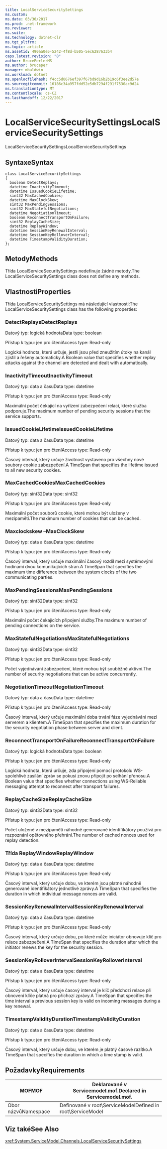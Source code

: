 ```yaml
---
title: LocalServiceSecuritySettings
ms.custom: 
ms.date: 03/30/2017
ms.prod: .net-framework
ms.reviewer: 
ms.suite: 
ms.technology: dotnet-clr
ms.tgt_pltfrm: 
ms.topic: article
ms.assetid: 490aa0e5-5242-4f8d-b505-5ec6287633b4
caps.latest.revision: "8"
author: BrucePerlerMS
ms.author: bruceper
manager: mbaldwin
ms.workload: dotnet
ms.openlocfilehash: f4cc5d0676ef397f67bd9d16b2b19c6f3ee2d57e
ms.sourcegitcommit: 16186c34a957fdd52e5db7294f291f7530ac9d24
ms.translationtype: MT
ms.contentlocale: cs-CZ
ms.lasthandoff: 12/22/2017
---
```

# <a name="localservicesecuritysettings"></a><span data-ttu-id="edc2d-102">LocalServiceSecuritySettings</span><span class="sxs-lookup"><span data-stu-id="edc2d-102">LocalServiceSecuritySettings</span></span>
<span data-ttu-id="edc2d-103">LocalServiceSecuritySettings</span><span class="sxs-lookup"><span data-stu-id="edc2d-103">LocalServiceSecuritySettings</span></span>  
  
## <a name="syntax"></a><span data-ttu-id="edc2d-104">Syntaxe</span><span class="sxs-lookup"><span data-stu-id="edc2d-104">Syntax</span></span>  
  
```  
class LocalServiceSecuritySettings  
{  
  boolean DetectReplays;  
  datetime InactivityTimeout;  
  datetime IssuedCookieLifetime;  
  sint32 MaxCachedCookies;  
  datetime MaxClockSkew;  
  sint32 MaxPendingSessions;  
  sint32 MaxStatefulNegotiations;  
  datetime NegotiationTimeout;  
  boolean ReconnectTransportOnFailure;  
  sint32 ReplayCacheSize;  
  datetime ReplayWindow;  
  datetime SessionKeyRenewalInterval;  
  datetime SessionKeyRolloverInterval;  
  datetime TimestampValidityDuration;  
};  
```  
  
## <a name="methods"></a><span data-ttu-id="edc2d-105">Metody</span><span class="sxs-lookup"><span data-stu-id="edc2d-105">Methods</span></span>  
 <span data-ttu-id="edc2d-106">Třída LocalServiceSecuritySettings nedefinuje žádné metody.</span><span class="sxs-lookup"><span data-stu-id="edc2d-106">The LocalServiceSecuritySettings class does not define any methods.</span></span>  
  
## <a name="properties"></a><span data-ttu-id="edc2d-107">Vlastnosti</span><span class="sxs-lookup"><span data-stu-id="edc2d-107">Properties</span></span>  
 <span data-ttu-id="edc2d-108">Třída LocalServiceSecuritySettings má následující vlastnosti:</span><span class="sxs-lookup"><span data-stu-id="edc2d-108">The LocalServiceSecuritySettings class has the following properties:</span></span>  
  
### <a name="detectreplays"></a><span data-ttu-id="edc2d-109">DetectReplays</span><span class="sxs-lookup"><span data-stu-id="edc2d-109">DetectReplays</span></span>  
 <span data-ttu-id="edc2d-110">Datový typ: logická hodnota</span><span class="sxs-lookup"><span data-stu-id="edc2d-110">Data type: boolean</span></span>  
  
 <span data-ttu-id="edc2d-111">Přístup k typu: jen pro čtení</span><span class="sxs-lookup"><span data-stu-id="edc2d-111">Access type: Read-only</span></span>  
  
 <span data-ttu-id="edc2d-112">Logická hodnota, která určuje, jestli jsou před zneužitím útoky na kanál zjistil a řešeny automaticky.</span><span class="sxs-lookup"><span data-stu-id="edc2d-112">A Boolean value that specifies whether replay attacks against the channel are detected and dealt with automatically.</span></span>  
  
### <a name="inactivitytimeout"></a><span data-ttu-id="edc2d-113">InactivityTimeout</span><span class="sxs-lookup"><span data-stu-id="edc2d-113">InactivityTimeout</span></span>  
 <span data-ttu-id="edc2d-114">Datový typ: data a času</span><span class="sxs-lookup"><span data-stu-id="edc2d-114">Data type: datetime</span></span>  
  
 <span data-ttu-id="edc2d-115">Přístup k typu: jen pro čtení</span><span class="sxs-lookup"><span data-stu-id="edc2d-115">Access type: Read-only</span></span>  
  
 <span data-ttu-id="edc2d-116">Maximální počet čekající na vyřízení zabezpečení relací, které služba podporuje.</span><span class="sxs-lookup"><span data-stu-id="edc2d-116">The maximum number of pending security sessions that the service supports.</span></span>  
  
### <a name="issuedcookielifetime"></a><span data-ttu-id="edc2d-117">IssuedCookieLifetime</span><span class="sxs-lookup"><span data-stu-id="edc2d-117">IssuedCookieLifetime</span></span>  
 <span data-ttu-id="edc2d-118">Datový typ: data a času</span><span class="sxs-lookup"><span data-stu-id="edc2d-118">Data type: datetime</span></span>  
  
 <span data-ttu-id="edc2d-119">Přístup k typu: jen pro čtení</span><span class="sxs-lookup"><span data-stu-id="edc2d-119">Access type: Read-only</span></span>  
  
 <span data-ttu-id="edc2d-120">Časový interval, který určuje životnost vystaveno pro všechny nové soubory cookie zabezpečení.</span><span class="sxs-lookup"><span data-stu-id="edc2d-120">A TimeSpan that specifies the lifetime issued to all new security cookies.</span></span>  
  
### <a name="maxcachedcookies"></a><span data-ttu-id="edc2d-121">MaxCachedCookies</span><span class="sxs-lookup"><span data-stu-id="edc2d-121">MaxCachedCookies</span></span>  
 <span data-ttu-id="edc2d-122">Datový typ: sint32</span><span class="sxs-lookup"><span data-stu-id="edc2d-122">Data type: sint32</span></span>  
  
 <span data-ttu-id="edc2d-123">Přístup k typu: jen pro čtení</span><span class="sxs-lookup"><span data-stu-id="edc2d-123">Access type: Read-only</span></span>  
  
 <span data-ttu-id="edc2d-124">Maximální počet souborů cookie, které mohou být uloženy v mezipaměti.</span><span class="sxs-lookup"><span data-stu-id="edc2d-124">The maximum number of cookies that can be cached.</span></span>  
  
### <a name="maxclockskew"></a><span data-ttu-id="edc2d-125">Maxclockskew –</span><span class="sxs-lookup"><span data-stu-id="edc2d-125">MaxClockSkew</span></span>  
 <span data-ttu-id="edc2d-126">Datový typ: data a času</span><span class="sxs-lookup"><span data-stu-id="edc2d-126">Data type: datetime</span></span>  
  
 <span data-ttu-id="edc2d-127">Přístup k typu: jen pro čtení</span><span class="sxs-lookup"><span data-stu-id="edc2d-127">Access type: Read-only</span></span>  
  
 <span data-ttu-id="edc2d-128">Časový interval, který určuje maximální časový rozdíl mezi systémovými hodinami dvou komunikujících stran.</span><span class="sxs-lookup"><span data-stu-id="edc2d-128">A TimeSpan that specifies the maximum time difference between the system clocks of the two communicating parties.</span></span>  
  
### <a name="maxpendingsessions"></a><span data-ttu-id="edc2d-129">MaxPendingSessions</span><span class="sxs-lookup"><span data-stu-id="edc2d-129">MaxPendingSessions</span></span>  
 <span data-ttu-id="edc2d-130">Datový typ: sint32</span><span class="sxs-lookup"><span data-stu-id="edc2d-130">Data type: sint32</span></span>  
  
 <span data-ttu-id="edc2d-131">Přístup k typu: jen pro čtení</span><span class="sxs-lookup"><span data-stu-id="edc2d-131">Access type: Read-only</span></span>  
  
 <span data-ttu-id="edc2d-132">Maximální počet čekajících připojení služby.</span><span class="sxs-lookup"><span data-stu-id="edc2d-132">The maximum number of pending connections on the service.</span></span>  
  
### <a name="maxstatefulnegotiations"></a><span data-ttu-id="edc2d-133">MaxStatefulNegotiations</span><span class="sxs-lookup"><span data-stu-id="edc2d-133">MaxStatefulNegotiations</span></span>  
 <span data-ttu-id="edc2d-134">Datový typ: sint32</span><span class="sxs-lookup"><span data-stu-id="edc2d-134">Data type: sint32</span></span>  
  
 <span data-ttu-id="edc2d-135">Přístup k typu: jen pro čtení</span><span class="sxs-lookup"><span data-stu-id="edc2d-135">Access type: Read-only</span></span>  
  
 <span data-ttu-id="edc2d-136">Počet vyjednávání zabezpečení, které mohou být souběžně aktivní.</span><span class="sxs-lookup"><span data-stu-id="edc2d-136">The number of security negotiations that can be active concurrently.</span></span>  
  
### <a name="negotiationtimeout"></a><span data-ttu-id="edc2d-137">NegotiationTimeout</span><span class="sxs-lookup"><span data-stu-id="edc2d-137">NegotiationTimeout</span></span>  
 <span data-ttu-id="edc2d-138">Datový typ: data a času</span><span class="sxs-lookup"><span data-stu-id="edc2d-138">Data type: datetime</span></span>  
  
 <span data-ttu-id="edc2d-139">Přístup k typu: jen pro čtení</span><span class="sxs-lookup"><span data-stu-id="edc2d-139">Access type: Read-only</span></span>  
  
 <span data-ttu-id="edc2d-140">Časový interval, který určuje maximální doba trvání fáze vyjednávání mezi serverem a klientem.</span><span class="sxs-lookup"><span data-stu-id="edc2d-140">A TimeSpan that specifies the maximum duration for the security negotiation phase between server and client.</span></span>  
  
### <a name="reconnecttransportonfailure"></a><span data-ttu-id="edc2d-141">ReconnectTransportOnFailure</span><span class="sxs-lookup"><span data-stu-id="edc2d-141">ReconnectTransportOnFailure</span></span>  
 <span data-ttu-id="edc2d-142">Datový typ: logická hodnota</span><span class="sxs-lookup"><span data-stu-id="edc2d-142">Data type: boolean</span></span>  
  
 <span data-ttu-id="edc2d-143">Přístup k typu: jen pro čtení</span><span class="sxs-lookup"><span data-stu-id="edc2d-143">Access type: Read-only</span></span>  
  
 <span data-ttu-id="edc2d-144">Logická hodnota, která určuje, zda připojení pomocí protokolu WS-spolehlivé zasílání zpráv se pokusí znovu připojit po selhání přenosu.</span><span class="sxs-lookup"><span data-stu-id="edc2d-144">A Boolean value that specifies whether connections using WS-Reliable messaging attempt to reconnect after transport failures.</span></span>  
  
### <a name="replaycachesize"></a><span data-ttu-id="edc2d-145">ReplayCacheSize</span><span class="sxs-lookup"><span data-stu-id="edc2d-145">ReplayCacheSize</span></span>  
 <span data-ttu-id="edc2d-146">Datový typ: sint32</span><span class="sxs-lookup"><span data-stu-id="edc2d-146">Data type: sint32</span></span>  
  
 <span data-ttu-id="edc2d-147">Přístup k typu: jen pro čtení</span><span class="sxs-lookup"><span data-stu-id="edc2d-147">Access type: Read-only</span></span>  
  
 <span data-ttu-id="edc2d-148">Počet uložené v mezipaměti náhodně generované identifikátory používá pro rozpoznání opětovného přehrání.</span><span class="sxs-lookup"><span data-stu-id="edc2d-148">The number of cached nonces used for replay detection.</span></span>  
  
### <a name="replaywindow"></a><span data-ttu-id="edc2d-149">Třída ReplayWindow</span><span class="sxs-lookup"><span data-stu-id="edc2d-149">ReplayWindow</span></span>  
 <span data-ttu-id="edc2d-150">Datový typ: data a času</span><span class="sxs-lookup"><span data-stu-id="edc2d-150">Data type: datetime</span></span>  
  
 <span data-ttu-id="edc2d-151">Přístup k typu: jen pro čtení</span><span class="sxs-lookup"><span data-stu-id="edc2d-151">Access type: Read-only</span></span>  
  
 <span data-ttu-id="edc2d-152">Časový interval, který určuje dobu, ve kterém jsou platné náhodně generované identifikátory jednotlivé zprávy.</span><span class="sxs-lookup"><span data-stu-id="edc2d-152">A TimeSpan that specifies the duration in which individual message nonces are valid.</span></span>  
  
### <a name="sessionkeyrenewalinterval"></a><span data-ttu-id="edc2d-153">SessionKeyRenewalInterval</span><span class="sxs-lookup"><span data-stu-id="edc2d-153">SessionKeyRenewalInterval</span></span>  
 <span data-ttu-id="edc2d-154">Datový typ: data a času</span><span class="sxs-lookup"><span data-stu-id="edc2d-154">Data type: datetime</span></span>  
  
 <span data-ttu-id="edc2d-155">Přístup k typu: jen pro čtení</span><span class="sxs-lookup"><span data-stu-id="edc2d-155">Access type: Read-only</span></span>  
  
 <span data-ttu-id="edc2d-156">Časový interval, který určuje dobu, po které může iniciátor obnovuje klíč pro relace zabezpečení.</span><span class="sxs-lookup"><span data-stu-id="edc2d-156">A TimeSpan that specifies the duration after which the initiator renews the key for the security session.</span></span>  
  
### <a name="sessionkeyrolloverinterval"></a><span data-ttu-id="edc2d-157">SessionKeyRolloverInterval</span><span class="sxs-lookup"><span data-stu-id="edc2d-157">SessionKeyRolloverInterval</span></span>  
 <span data-ttu-id="edc2d-158">Datový typ: data a času</span><span class="sxs-lookup"><span data-stu-id="edc2d-158">Data type: datetime</span></span>  
  
 <span data-ttu-id="edc2d-159">Přístup k typu: jen pro čtení</span><span class="sxs-lookup"><span data-stu-id="edc2d-159">Access type: Read-only</span></span>  
  
 <span data-ttu-id="edc2d-160">Časový interval, který určuje časový interval je klíč předchozí relace při obnovení klíče platná pro příchozí zprávy.</span><span class="sxs-lookup"><span data-stu-id="edc2d-160">A TimeSpan that specifies the time interval a previous session key is valid on incoming messages during a key renewal.</span></span>  
  
### <a name="timestampvalidityduration"></a><span data-ttu-id="edc2d-161">TimestampValidityDuration</span><span class="sxs-lookup"><span data-stu-id="edc2d-161">TimestampValidityDuration</span></span>  
 <span data-ttu-id="edc2d-162">Datový typ: data a času</span><span class="sxs-lookup"><span data-stu-id="edc2d-162">Data type: datetime</span></span>  
  
 <span data-ttu-id="edc2d-163">Přístup k typu: jen pro čtení</span><span class="sxs-lookup"><span data-stu-id="edc2d-163">Access type: Read-only</span></span>  
  
 <span data-ttu-id="edc2d-164">Časový interval, který určuje dobu, ve kterém je platný časové razítko.</span><span class="sxs-lookup"><span data-stu-id="edc2d-164">A TimeSpan that specifies the duration in which a time stamp is valid.</span></span>  
  
## <a name="requirements"></a><span data-ttu-id="edc2d-165">Požadavky</span><span class="sxs-lookup"><span data-stu-id="edc2d-165">Requirements</span></span>  
  
|<span data-ttu-id="edc2d-166">MOF</span><span class="sxs-lookup"><span data-stu-id="edc2d-166">MOF</span></span>|<span data-ttu-id="edc2d-167">Deklarované v Servicemodel.mof.</span><span class="sxs-lookup"><span data-stu-id="edc2d-167">Declared in Servicemodel.mof.</span></span>|  
|---------|-----------------------------------|  
|<span data-ttu-id="edc2d-168">Obor názvů</span><span class="sxs-lookup"><span data-stu-id="edc2d-168">Namespace</span></span>|<span data-ttu-id="edc2d-169">Definované v root\ServiceModel</span><span class="sxs-lookup"><span data-stu-id="edc2d-169">Defined in root\ServiceModel</span></span>|  
  
## <a name="see-also"></a><span data-ttu-id="edc2d-170">Viz také</span><span class="sxs-lookup"><span data-stu-id="edc2d-170">See Also</span></span>  
 <xref:System.ServiceModel.Channels.LocalServiceSecuritySettings>

